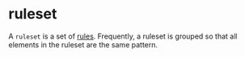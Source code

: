 ruleset
=====

A `ruleset` is a set of [rules](rule.md). Frequently, a ruleset is grouped so that all elements in the ruleset are the same pattern.
